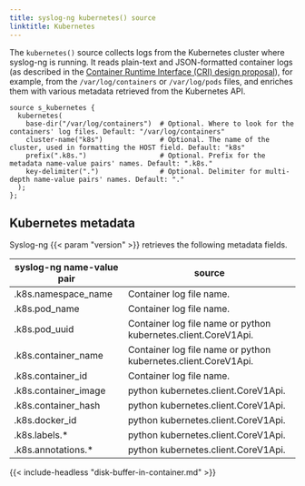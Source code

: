 ```yaml
---
title: syslog-ng kubernetes() source
linktitle: Kubernetes
---
```


The `kubernetes()` source collects logs from the Kubernetes cluster where syslog-ng is running. It reads plain-text and JSON-formatted container logs (as described in the [Container Runtime Interface (CRI) design proposal](https://github.com/kubernetes/design-proposals-archive/blob/main/node/kubelet-cri-logging.md)), for example, from the `/var/log/containers` or `/var/log/pods` files, and enriches them with various metadata retrieved from the Kubernetes API.

```shell
source s_kubernetes {
  kubernetes(
    base-dir("/var/log/containers")  # Optional. Where to look for the containers' log files. Default: "/var/log/containers"
    cluster-name("k8s")              # Optional. The name of the cluster, used in formatting the HOST field. Default: "k8s"
    prefix(".k8s.")                  # Optional. Prefix for the metadata name-value pairs' names. Default: ".k8s."
    key-delimiter(".")               # Optional. Delimiter for multi-depth name-value pairs' names. Default: "."
  );
};
```

<!-- FIXME create a reference section for the options -->

## Kubernetes metadata

Syslog-ng {{< param "version" >}} retrieves the following metadata fields.

| syslog-ng name-value pair | source |
|---------------------------|--------|
| .k8s.namespace_name | Container log file name.|
| .k8s.pod_name | Container log file name.|
| .k8s.pod_uuid | Container log file name or python kubernetes.client.CoreV1Api.|
| .k8s.container_name | Container log file name or python kubernetes.client.CoreV1Api.|
| .k8s.container_id | Container log file name.|
| .k8s.container_image | python kubernetes.client.CoreV1Api.|
| .k8s.container_hash | python kubernetes.client.CoreV1Api.|
| .k8s.docker_id | python kubernetes.client.CoreV1Api.|
| .k8s.labels.* | python kubernetes.client.CoreV1Api.|
| .k8s.annotations.* | python kubernetes.client.CoreV1Api.|

{{< include-headless "disk-buffer-in-container.md" >}}
